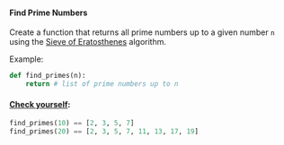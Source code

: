 #### Find Prime Numbers

Create a function that returns all prime numbers up to a given number `n` using the [Sieve of Eratosthenes](https://www.topcoder.com/thrive/articles/sieve-of-eratosthenes-algorithm) algorithm.

Example:
```python
def find_primes(n):
    return # list of prime numbers up to n
```

#### <u>Check yourself</u>:
```python
find_primes(10) == [2, 3, 5, 7]
find_primes(20) == [2, 3, 5, 7, 11, 13, 17, 19]
```